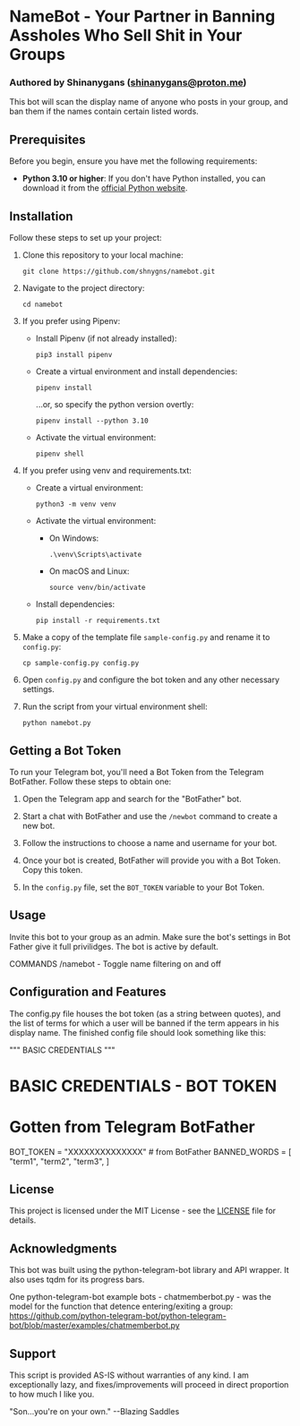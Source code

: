 # NameBot - Your Partner in Banning Assholes Who Sell Shit in Your Groups
### Authored by Shinanygans (shinanygans@proton.me)

This bot will scan the display name of anyone who posts in your group, and ban them if the names contain certain listed words.

## Prerequisites

Before you begin, ensure you have met the following requirements:

- **Python 3.10 or higher**: If you don't have Python installed, you can download it from the [official Python website](https://www.python.org/downloads/).

## Installation

Follow these steps to set up your project:

1. Clone this repository to your local machine:

    ```shell
    git clone https://github.com/shnygns/namebot.git
    ```

2. Navigate to the project directory:

    ```shell
    cd namebot
    ```

3. If you prefer using Pipenv:

    - Install Pipenv (if not already installed):

        ```shell
        pip3 install pipenv
        ```

    - Create a virtual environment and install dependencies:

        ```shell
        pipenv install 
        ```
        ...or, so specify the python version overtly:

        ```shell
        pipenv install --python 3.10
        ```


    - Activate the virtual environment:

        ```shell
        pipenv shell
        ```

4. If you prefer using venv and requirements.txt:

    - Create a virtual environment:

        ```shell
        python3 -m venv venv
        ```

    - Activate the virtual environment:

        - On Windows:

            ```shell
            .\venv\Scripts\activate
            ```

        - On macOS and Linux:

            ```shell
            source venv/bin/activate
            ```

    - Install dependencies:

        ```shell
        pip install -r requirements.txt
        ```

5. Make a copy of the template file `sample-config.py` and rename it to `config.py`:

    ```shell
    cp sample-config.py config.py
    ```

6. Open `config.py` and configure the bot token and any other necessary settings.



7. Run the script from your virtual environment shell:

    ```shell
    python namebot.py
    ```

## Getting a Bot Token

To run your Telegram bot, you'll need a Bot Token from the Telegram BotFather. Follow these steps to obtain one:

1. Open the Telegram app and search for the "BotFather" bot.

2. Start a chat with BotFather and use the `/newbot` command to create a new bot.

3. Follow the instructions to choose a name and username for your bot.

4. Once your bot is created, BotFather will provide you with a Bot Token. Copy this token.

5. In the `config.py` file, set the `BOT_TOKEN` variable to your Bot Token.




## Usage

Invite this bot to your group as an admin. Make sure the bot's settings in Bot Father give it full privilidges. The bot is active by default.

COMMANDS
/namebot - Toggle name filtering on and off


## Configuration and Features

The config.py file houses the bot token (as a string between quotes), and the list of terms for which a user will be banned if the term appears in his display name. The finished config file should look something like this:

""" BASIC CREDENTIALS """
# BASIC CREDENTIALS - BOT TOKEN
# Gotten from Telegram BotFather
BOT_TOKEN = "XXXXXXXXXXXXXX"  # from BotFather
BANNED_WORDS = [
"term1",
"term2",
"term3",
]


## License

This project is licensed under the MIT License - see the [LICENSE](LICENSE) file for details.


## Acknowledgments

This bot was built using the python-telegram-bot library and API wrapper. It also uses tqdm for its progress bars.

One python-telegram-bot example bots - chatmemberbot.py - was the model for the function that detence entering/exiting a group:
https://github.com/python-telegram-bot/python-telegram-bot/blob/master/examples/chatmemberbot.py 


## Support
This script is provided AS-IS without warranties of any kind. I am exceptionally lazy, and fixes/improvements will proceed in direct proportion to how much I like you.

"Son...you're on your own." --Blazing Saddles



